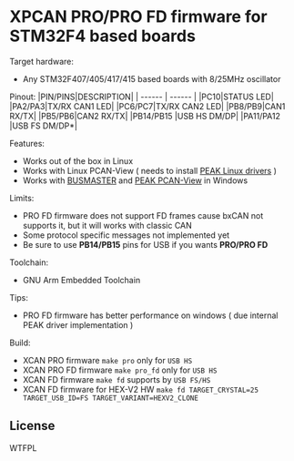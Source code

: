 # XPCAN PRO/PRO FD firmware for STM32F4 based boards

Target hardware:
* Any STM32F407/405/417/415 based boards with 8/25MHz oscillator

Pinout:
|PIN/PINS|DESCRIPTION|
| ------ | ------ |
|PC10|STATUS LED|
|PA2/PA3|TX/RX CAN1 LED|
|PC6/PC7|TX/RX CAN2 LED|
|PB8/PB9|CAN1 RX/TX|
|PB5/PB6|CAN2 RX/TX|
|PB14/PB15 |USB HS DM/DP|
|PA11/PA12 |USB FS DM/DP*|

Features:
- Works out of the box in Linux
- Works with Linux PCAN-View ( needs to install [PEAK Linux drivers][pld] )
- Works with [BUSMASTER][bsmw] and [PEAK PCAN-View][pvw] in Windows


Limits:
- PRO FD firmware does not support FD frames cause bxCAN not supports it, but it will works with classic CAN
- Some protocol specific messages not implemented yet
- Be sure to use **PB14/PB15** pins for USB if you wants **PRO/PRO FD**

Toolchain:
- GNU Arm Embedded Toolchain

Tips:
- PRO FD firmware has better performance on windows ( due internal PEAK driver implementation )

Build:
- XCAN PRO firmware `make pro` only for `USB HS`
- XCAN PRO FD firmware `make pro_fd` only for `USB HS`
- XCAN FD firmware `make fd` supports by `USB FS/HS`
- XCAN FD firmware for HEX-V2 HW `make fd TARGET_CRYSTAL=25 TARGET_USB_ID=FS TARGET_VARIANT=HEXV2_CLONE`

License
----

WTFPL

[pld]: <https://www.peak-system.com/fileadmin/media/linux/index.htm>
[pvw]: <https://www.peak-system.com/PCAN-View.242.0.html>
[bsmw]: <https://rbei-etas.github.io/busmaster/>
